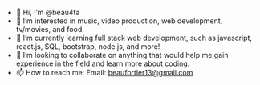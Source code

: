 - 👋 Hi, I’m @beau4ta
- 👀 I’m interested in music, video production, web development, tv/movies, and food.
- 🌱 I’m currently learning full stack web development, such as javascript, react.js, SQL, bootstrap, node.js, and more!
- 💞️ I’m looking to collaborate on anything that would help me gain experience in the field and learn more about coding.
- 📫 How to reach me: Email: beaufortier13@gmail.com

<!---
beau4ta/beau4ta is a ✨ special ✨ repository because its `README.md` (this file) appears on your GitHub profile.
You can click the Preview link to take a look at your changes.
--->

